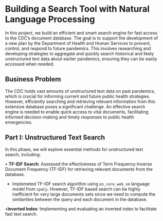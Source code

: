 # Building a Search Tool with Natural Language Processing

In this project, we build an efficient and smart search engine for fast access to the CDC’s document database. The goal is to support the development of a new plan by the Department of Health and Human Services to prevent, control, and respond to future pandemics. This involves researching and developing strategies to aggregate and quickly search historical and likely unstructured text data about earlier pandemics, ensuring they can be easily accessed when needed.

## Business Problem

The CDC holds vast amounts of unstructured text data on past pandemics, which is crucial for informing current and future public health strategies. However, efficiently searching and retrieving relevant information from this extensive database poses a significant challenge. An effective search engine is needed to enable quick access to vital documents, facilitating informed decision-making and timely responses to public health emergencies.

## Part I: Unstructured Text Search

In this phase, we will explore essential methods for unstructured text search, including:

• **TF-IDF Search**: Assessed the effectiveness of Term Frequency-Inverse Document Frequency (TF-IDF) for retrieving relevant documents from the database.
- Implemeted TF-IDF search algorithm using `en_core_web_sm` language model from `spaCy`. However, TF-IDF based search can be highly inefficient for very large documents sets since we need to compute the similarities between the query and each document in the database.

•**Inverted Index**: Implementing and evaluating an inverted index to facilitate fast text search.